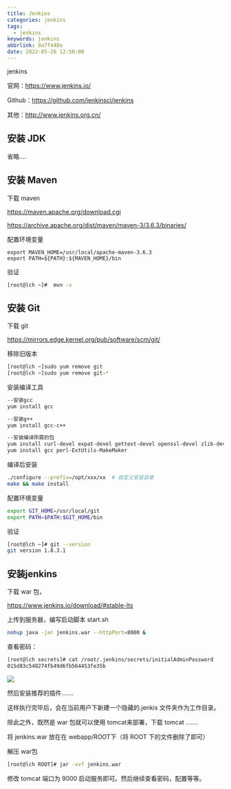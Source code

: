 ```yaml
---
title: Jenkins
categories: jenkins
tags:
  - jenkins
keywords: jenkins
abbrlink: 9a7f448e
date: 2022-05-26 12:50:00
---
```

jenkins

官网：https://www.jenkins.io/

Github：https://github.com/jenkinsci/jenkins

其他：http://www.jenkins.org.cn/



## 安装 JDK

省略....

## 安装 Maven

下载 maven

https://maven.apache.org/download.cgi

https://archive.apache.org/dist/maven/maven-3/3.6.3/binaries/

配置环境变量

```properties
export MAVEN_HOME=/usr/local/apache-maven-3.6.3
export PATH=${PATH}:${MAVEN_HOME}/bin
```

验证

```bash
[root@lch ~]#  mvn -v
```

## 安装 Git

下载 git

https://mirrors.edge.kernel.org/pub/software/scm/git/

移除旧版本

```bash
[root@lch ~]sudo yum remove git
[root@lch ~]sudo yum remove git-*
```

安装编译工具

```bash
--安装gcc
yum install gcc

--安装g++
yum install gcc-c++

--安装编译所需的包
yum install curl-devel expat-devel gettext-devel openssl-devel zlib-devel
yum install gcc perl-ExtUtils-MakeMaker
```

编译后安装

```bash
./configure --prefix=/opt/xxx/xx  # 自定义安装目录
make && make install  
```

配置环境变量

```bash
export GIT_HOME=/usr/local/git 
export PATH=$PATH:$GIT_HOME/bin
```

验证

```bash
[root@lch ~]# git --version
git version 1.8.3.1
```



## 安装jenkins

下载 war 包，

https://www.jenkins.io/download/#stable-lts

上传到服务器，编写启动脚本 start.sh

```sh
nohup java -jar jenkins.war --httpPort=8000 &
```

查看密码：

```bash
[root@lch secrets]# cat /root/.jenkins/secrets/initialAdminPassword 
015d83c548274fb49d6fb564453fe35b
```

![](https://blog.lichenghao.cn/upload/2022/07/31182422.png)

然后安装推荐的插件.......



这样执行完毕后，会在当前用户下新建一个隐藏的.jenkis 文件夹作为工作目录。

除此之外，既然是 war 包就可以使用 tomcat来部署，下载 tomcat .......

将 jenkins.war 放在在 webapp/ROOT下（将 ROOT 下的文件删除了即可）

解压 war包

```bash
[root@lch ROOT]# jar -xvf jenkins.war 
```

修改 tomcat 端口为 9000 启动服务即可。然后继续查看密码，配置等等。

